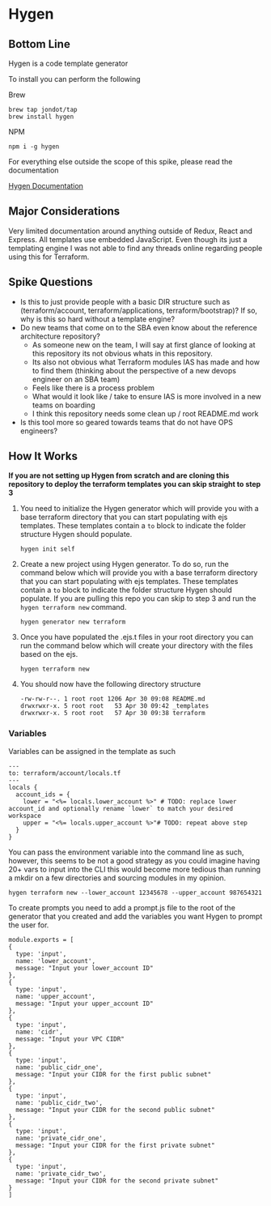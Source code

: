 # Hygen

## Bottom Line

Hygen is a code template generator

To install you can perform the following

Brew
```
brew tap jondot/tap
brew install hygen
```

NPM
```
npm i -g hygen
```

For everything else outside the scope of this spike, please read the documentation

[Hygen Documentation](https://www.hygen.io/docs/quick-start)

## Major Considerations

Very limited documentation around anything outside of Redux, React and Express. All templates use embedded JavaScript. Even though its just a templating engine I was not able to find any threads online regarding people using this for Terraform.

## Spike Questions

- Is this to just provide people with a basic DIR structure such as (terraform/account, terraform/applications, terraform/bootstrap)? If so, why is this so hard without a template engine? 
- Do new teams that come on to the SBA even know about the reference architecture repository? 
  - As someone new on the team, I will say at first glance of looking at this repository its not obvious whats in this repository.
  - Its also not obvious what Terraform modules IAS has made and how to find them (thinking about the perspective of a new devops engineer on an SBA team)
  - Feels like there is a process problem
  - What would it look like / take to ensure IAS is more involved in a new teams on boarding
  - I think this repository needs some clean up / root README.md work
- Is this tool more so geared towards teams that do not have OPS engineers?

## How It Works

**If you are not setting up Hygen from scratch and are cloning this repository to deploy the terraform templates you can skip straight to step 3**

1. You need to initialize the Hygen generator which will provide you with a base terraform directory that you can start populating with ejs templates. These templates contain a ```to``` block to indicate the folder structure Hygen should populate.
   ```
   hygen init self
   ```

2. Create a new project using Hygen generator. To do so, run the command below which will provide you with a base terraform directory that you can start populating with ejs templates. These templates contain a ```to``` block to indicate the folder structure Hygen should populate. If you are pulling this repo you can skip to step 3 and run the ```hygen terraform new``` command.
   ```
   hygen generator new terraform
   ```

3. Once you have populated the .ejs.t files in your root directory you can run the command below which will create your directory with the files based on the ejs.
   ```
   hygen terraform new
   ```

4. You should now have the following directory structure
   ```
   -rw-rw-r--. 1 root root 1206 Apr 30 09:08 README.md
   drwxrwxr-x. 5 root root   53 Apr 30 09:42 _templates
   drwxrwxr-x. 5 root root   57 Apr 30 09:38 terraform
   ```

### Variables

Variables can be assigned in the template as such

  ```
  ---
  to: terraform/account/locals.tf
  ---
  locals {
    account_ids = {
      lower = "<%= locals.lower_account %>" # TODO: replace lower account_id and optionally rename `lower` to match your desired workspace
      upper = "<%= locals.upper_account %>"# TODO: repeat above step
    }
  }
  ```

You can pass the environment variable into the command line as such, however, this seems to be not a good strategy as you could imagine having 20+ vars to input into the CLI this would become more tedious than running a mkdir on a few directories and sourcing modules in my opinion.

  ```
  hygen terraform new --lower_account 12345678 --upper_account 987654321
  ```

To create prompts you need to add a prompt.js file to the root of the generator that you created and add the variables you want Hygen to prompt the user for.
  ```
  module.exports = [
  {
    type: 'input',
    name: 'lower_account',
    message: "Input your lower_account ID"
  },
  {
    type: 'input',
    name: 'upper_account',
    message: "Input your upper_account ID"
  },
  {
    type: 'input',
    name: 'cidr',
    message: "Input your VPC CIDR"
  },
  {
    type: 'input',
    name: 'public_cidr_one',
    message: "Input your CIDR for the first public subnet"
  },
  {
    type: 'input',
    name: 'public_cidr_two',
    message: "Input your CIDR for the second public subnet"
  },
  {
    type: 'input',
    name: 'private_cidr_one',
    message: "Input your CIDR for the first private subnet"
  },
  {
    type: 'input',
    name: 'private_cidr_two',
    message: "Input your CIDR for the second private subnet"
  }
  ]
  ```
